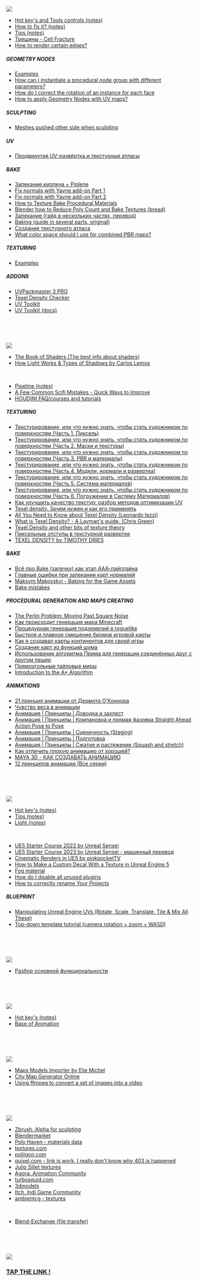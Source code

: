 ![](https://github.com/AazQsc/cg-synopsis/blob/main/blender.jpg)
- [Hot key's and Tools controls (notes)](https://github.com/AazQsc/cg-synopsis/blob/main/blender/hot-keys)
- [How to fix it? (notes)](https://github.com/AazQsc/cg-synopsis/blob/main/blender/noteshowtofixit)
- [Tips (notes)](https://github.com/AazQsc/cg-synopsis/blob/main/blender/triks)
- [Трещины - Cell Fracture](https://youtu.be/OSSzPpLUO1Q)
- [How to render certain edges?](https://blender.stackexchange.com/questions/95097/how-to-render-certain-edges)
##### GEOMETRY NODES
- [Examples](https://github.com/AazQsc/cg-synopsis/blob/main/blender/nodes/Examples.md)
- [How can I instantiate a procedural node group with different parameters?](https://blender.stackexchange.com/questions/274485/how-can-i-instantiate-a-procedural-node-group-with-different-parameters)
- [How do I correct the rotation of an instance for each face](https://blender.stackexchange.com/questions/244669/how-do-i-correct-the-rotation-of-an-instance-for-each-face-using-geometry-nodes)
- [How to apply Geometry Nodes with UV maps?](https://blender.stackexchange.com/questions/228241/how-to-apply-geometry-nodes-with-uv-maps)
##### SCULPTING
- [Meshes pushed other side when sculpting](https://blender.stackexchange.com/questions/203658/meshes-pushed-other-side-when-sculpting)
##### UV
- [Продвинутая UV-развёртка и текстурные атласы](https://www.youtube.com/watch?v=gQZU48UtYpg)
##### BAKE
- [Запекание кирпича + Piplene](https://youtu.be/98varZf1CMQ)
- [Fix normals with Yavne add-on Part 1](https://www.youtube.com/watch?v=PBaUaF6Agfc)
- [Fix normals with Yavne add-on Part 2](https://www.youtube.com/watch?v=DYsU8EDV_fw&t=1s)
- [How to Texture Bake Procedural Materials](https://www.youtube.com/watch?v=AioskAgcU2U)
- [Blender how to Reduce Poly Count and Bake Textures (bread)](https://www.youtube.com/watch?v=Yx9TvvnxCAM)
- [Запекание (гайд в нескольких частях, перевод)](https://www.youtube.com/watch?v=hh_IaxGeo_I&list=PLW-edvk8DPoABxY7vtXFVtDt56_LFKBUb&index=1)
- [Baking (guide in several parts, original)](https://www.youtube.com/watch?v=MUTdHgif65g&list=PLn3ukorJv4vsa02LIuM_IQF-SASAZBnyi&index=1)
- [Создание текстурного атласа](https://www.youtube.com/watch?v=wA9wvNaBgEA)
- [What color space should I use for combined PBR maps?](https://blender.stackexchange.com/questions/230194/what-color-space-should-i-use-for-combined-pbr-maps)
##### TEXTURING
- [Examples](https://github.com/AazQsc/cg-synopsis/blob/main/blender/textures/basics-realistic-texturing.md)
##### ADDONS
- [UVPackmaster 3 PRO](https://glukoz.gumroad.com/l/uvpackmaster3)
- [Texel Density Checker](https://mrven.gumroad.com/l/CEIOR)
- [UV Toolkit](https://alexbel.gumroad.com/l/NbMya)
- [UV Toolkit (docs)](https://alexbelyakov.gitlab.io/uv-toolkit-docs/)

<br>
<br>
<br>

![](https://github.com/AazQsc/cg-synopsis/blob/main/theory.jpg)
- [The Book of Shaders (The best info about shaders)](https://thebookofshaders.com/)
- [How Light Works & Types of Shadows by Carlos Lemos](https://80.lv/articles/tutorial-how-light-works-types-of-shadows/)

<br>

- [Pipeline (notes)](https://github.com/AazQsc/cg-synopsis/blob/main/theory/pipeline)
- [A Few Common Scifi Mistakes - Quick Ways to Improve](https://www.youtube.com/watch?v=AkYnoaSB5xw)
- [HOUDINI FAQ/courses and tutorials](http://hipnc.club/houdini-faq/)

##### TEXTURING
- [Текстурирование, или что нужно знать, чтобы стать художником по поверхностям (Часть 1. Пиксель)](https://dtf.ru/u/3872-denis-kuznecov/209535-teksturirovanie-ili-chto-nuzhno-znat-chtoby-stat-hudozhnikom-po-poverhnostyam)
- [Текстурирование, или что нужно знать, чтобы стать художником по поверхностям (Часть 2. Маски и текстуры)](https://dtf.ru/u/3872-denis-kuznecov/210209-teksturirovanie-ili-chto-nuzhno-znat-chtoby-stat-hudozhnikom-po-poverhnostyam-chast-2-maski-i-tekstury)
- [Текстурирование, или что нужно знать, чтобы стать художником по поверхностям (Часть 3. PBR и материалы)](https://dtf.ru/u/3872-denis-kuznecov/210838-teksturirovanie-ili-chto-nuzhno-znat-chtoby-stat-hudozhnikom-po-poverhnostyam-chast-3-pbr-i-materialy)
- [Текстурирование, или что нужно знать, чтобы стать художником по поверхностям (Часть 4. Модели, нормали и развертка)](https://dtf.ru/u/3872-denis-kuznecov/211976-teksturirovanie-ili-chto-nuzhno-znat-chtoby-stat-hudozhnikom-po-poverhnostyam-chast-4-modeli-normali-i-razvertka)
- [Текстурирование, или что нужно знать, чтобы стать художником по поверхностям (Часть 5. Система материалов)](https://dtf.ru/u/3872-denis-kuznecov/213001-teksturirovanie-ili-chto-nuzhno-znat-chtoby-stat-hudozhnikom-po-poverhnostyam-chast-5-sistema-materialov)
- [Текстурирование, или что нужно знать, чтобы стать художником по поверхностям (Часть 6. Погружение в Систему Материалов)](https://dtf.ru/u/3872-denis-kuznecov/225245-teksturirovanie-ili-chto-nuzhno-znat-chtoby-stat-hudozhnikom-po-poverhnostyam-chast-6-pogruzhenie-v-sistemu-materialov)
- [Как улучшить качество текстур: разбор методов оптимизации UV](https://dtf.ru/gamedev/202100-kak-uluchshit-kachestvo-tekstur-razbor-metodov-optimizacii-uv)
- [Texel density. Зачем нужен и как его применять](https://habr.com/ru/articles/315146/)
- [All You Need to Know about Texel Density (Leonardo Iezzi)](https://www.artstation.com/artwork/qbOqP)
- [What is Texel Density? - A Layman's guide. (Chris Green)](https://www.artstation.com/artwork/qA1lDy)
- [Texel Density and other bits of texture theory](https://www.artstation.com/marketplace/p/nVn7/texel-density-and-other-bits-of-texture-theory?utm_source=artstation&utm_medium=referral&utm_campaign=homepage&utm_term=marketplace)
- [Пиксельные отступы в текстурной развертке](https://habr.com/ru/companies/plarium/articles/451794/)
- [TEXEL DENSITY by TIMOTHY DRIES](https://www.beyondextent.com/deep-dives/deepdive-texeldensity#:~:text=One%20way%20of%20calculating%20texel,screen%20to%20your%20texture%20size.)

##### BAKE
- [Всё про Bake (запечку) как этап ААА-пайплайна](https://dtf.ru/gamedev/96898-vse-pro-bake-zapechku-kak-etap-aaa-payplayna)
- [Главные ошибки при запекании карт нормалей](https://dtf.ru/u/224873-artcraft-school/617679-glavnye-oshibki-pri-zapekanii-kart-normaley)
- [Maksym Makovskyi - Baking for the Game Assets](https://youtu.be/z9AaC-WVJRQ)
- [Bake mistakes](https://www.youtube.com/watch?v=1rKimUt5koc)

##### PROCEDURAL GENERATION AND MAPS CREATING
- [The Perlin Problem: Moving Past Square Noise](https://noiseposti.ng/posts/2022-01-16-The-Perlin-Problem-Moving-Past-Square-Noise.html)
- [Как происходит генерация мира Minecraft](https://habr.com/ru/post/673268/)
- [Процедурная генерация подземелий в roguelike](https://habr.com/ru/articles/354826/)
- [Быстрое и плавное смешение биомов игровой карты](https://habr.com/ru/articles/566714/)
- [Как я создавал карты континентов для своей игры](https://habr.com/ru/articles/429620/)
- [Создание карт из функций шума](https://habr.com/ru/articles/430384/)
- [Использование алгоритма Прима для генерации соединённых друг с другом пещер](https://habr.com/ru/articles/537630/)
- [Прямоугольные тайловые миры](https://habr.com/ru/articles/554960/)
- [Introduction to the A* Algorithm](https://www.redblobgames.com/pathfinding/a-star/introduction.html)

##### ANIMATIONS
- [21 принцип анимации от Дермота О’Коннора](https://dtf.ru/howto/809857-perevod-21-princip-animacii-ot-dermota-o-konnora)
- [Чувство веса в анимации](https://www.youtube.com/watch?v=8m1C8C274Gk)
- [Анимация | Принципы | Доводка и захлест](https://www.youtube.com/watch?v=owDouZ44ejo&t=76s)
- [Анимация | Принципы | Компановка и прямая фазовка Straight Ahead Action Pose to Pose](https://www.youtube.com/watch?v=cV--m_oGwAY)
- [Анимация | Принципы | Сценичность (Staging)](https://www.youtube.com/watch?v=2mVnVBI61UY&t=144s)
- [Анимация | Принципы | Подготовка](https://www.youtube.com/watch?v=lmJqPjT5upk&t=87s)
- [Анимация | Принципы | Сжатие и растяжение (Squash and stretch)](https://www.youtube.com/watch?v=BL40PbAIaII&t=211s)
- [Как отличить плохую анимацию от хорошей?](https://www.youtube.com/watch?v=nMS6ZwyhOjE)
- [MAYA 3D - КАК СОЗДАВАТЬ АНИМАЦИЮ](https://www.youtube.com/watch?v=nWnUEKFqBJ8)
- [12 принципов анимации (Все серии)](https://www.youtube.com/watch?v=uDqjIdI4bF4)

<br>
<br>
<br>

![](https://github.com/AazQsc/cg-synopsis/blob/main/unreal.jpg)
- [Hot key's (notes)](https://github.com/AazQsc/cg-synopsis/blob/main/unreal5/hot-keys)
- [Tips (notes)](https://github.com/AazQsc/cg-synopsis/blob/main/unreal5/notes.md)
- [Light (notes)](https://github.com/AazQsc/cg-synopsis/blob/main/unreal5/light)

<br>

- [UE5 Starter Course 2022 by Unreal Sensei](https://youtu.be/k-zMkzmduqI)
- [UE5 Starter Course 2023 by Unreal Sensei - машинный перевод](https://www.youtube.com/watch?v=oPM51zg4XHU)
- [Cinematic Renders in UE5 by pinkpocketTV](https://youtu.be/GHFq4Dj7sVs)
- [How to Make a Custom Decal With a Texture in Unreal Engine 5](https://www.youtube.com/watch?v=acbbuGUM2fo)
- [Fog material](https://www.youtube.com/watch?v=NL6aMamsc7E)
- [How do I disable all unused plugins](https://forums.unrealengine.com/t/how-do-i-disable-all-unused-plugins-if-i-am-not-sure-which-one-are-in-use/628737/4)
- [How to correctly rename Your Projects](https://www.youtube.com/watch?v=qGn1SfX6s9I)

##### BLUEPRINT
- [Manipulating Unreal Engine UVs (Rotate, Scale, Translate, Tile & Mix All These)](https://www.youtube.com/watch?v=oxXPt67YYfg)
- [Top-down template tutorial (camera rotation + zoom + WASD)](https://www.youtube.com/watch?v=c3Eh9bZnMVs)

<br>
<br>
<br>

![](https://github.com/AazQsc/cg-synopsis/blob/main/RizomUV.png)
- [Разбор основной функциональности](https://youtu.be/6-rgp-c8aSY)

<br>
<br>
<br>

![](https://github.com/AazQsc/cg-synopsis/blob/main/maya.jpg)
- [Hot key's (notes)](https://github.com/AazQsc/cg-synopsis/blob/main/maya/maya-hot)
- [Base of Animation](https://youtu.be/PaRkXr8d-SI)

<br>
<br>
<br>

![](https://github.com/AazQsc/cg-synopsis/blob/main/tools.jpg)
- [Maps Models Importer by Elie Michel](https://github.com/eliemichel/MapsModelsImporter)
- [City Map Generator Online](https://maps.probabletrain.com/#/)
- [Using ffmpeg to convert a set of images into a video](https://hamelot.io/visualization/using-ffmpeg-to-convert-a-set-of-images-into-a-video/)

<br>
<br>
<br>

![](https://github.com/AazQsc/cg-synopsis/blob/main/3dplaces.jpg)
- [Zbrush. Alpha for sculpting](https://pixologic.com/zbrush/downloadcenter/alpha/#prettyPhoto)
- [Blendermarket](https://blendermarket.com/)
- [Poly Haven - materials data](https://polyhaven.com/)
- [textures.com](https://www.textures.com/)
- [poliigon.com](https://www.poliigon.com/)
- [quixel.com - link is work, I really don't know why 403 is happened](https://quixel.com/megascans/home)
- [Julio Sillet textures](https://juliosillet.gumroad.com/)
- [Agora. Animation Community](https://agora.community/)
- [turbosquid.com](https://www.turbosquid.com/ru/)
- [3dmodels](https://3dmodels.ru/)
- [Itch. Indi Game Community](https://itch.io/)
- [ambientcg - textures](https://ambientcg.com/)

<br>

- [Blend-Exchange (file transfer)](https://blend-exchange.com/)

<br>
<br>
<br>

![](https://github.com/AazQsc/cg-synopsis/blob/main/artstation.jpg)
### [TAP THE LINK !](https://www.artstation.com/nalegke)
